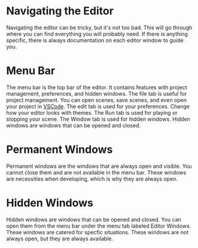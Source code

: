 # Navigating the Editor
Navigating the editor can be tricky, but it's not too bad. This will go through where you can find everything you will probably need. If there is anything specific, there is always documentation on each editor window to guide you.

# Menu Bar
The menu bar is the top bar of the editor. It contains features with project management, preferences, and hidden windows. The file tab is useful for project management. You can open scenes, save scenes, and even open your project in <a target="_blank" href="https://code.visualstudio.com/">VSCode</a>. The edit tab is used for your preferences. Change how your editor looks with themes. The Run tab is used for playing or stopping your scene. The Window tab is used for hidden windows. Hidden windows are windows that can be opened and closed.  

# Permanent Windows
Permanent windows are the windows that are always open and visible. You cannot close them and are not available in the menu bar. These windows are necessities when developing, which is why they are always open.

# Hidden Windows
Hidden windows are windows that can be opened and closed. You can open them from the menu bar under the menu tab labeled Editor Windows. These windows are catered for specfic situations. These windows are not always open, but they are always available.